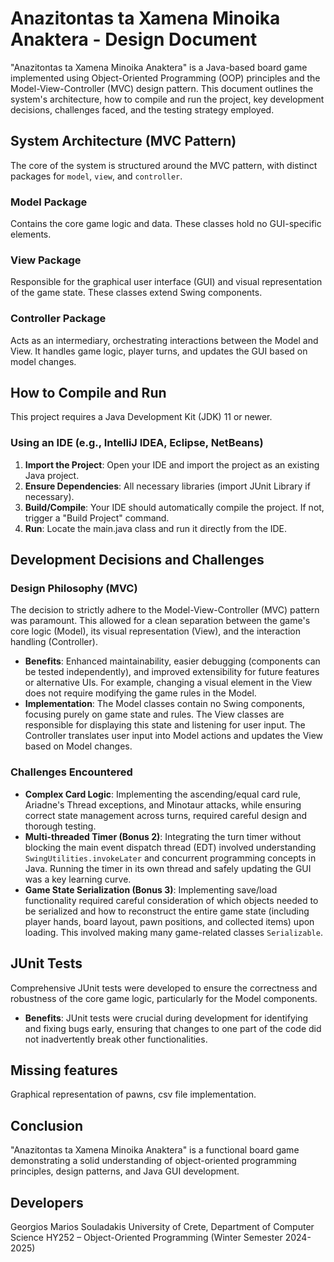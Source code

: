 # Anazitontas ta Xamena Minoika Anaktera - Design Document

"Anazitontas ta Xamena Minoika Anaktera" is a Java-based board game implemented using Object-Oriented Programming (OOP) principles and the Model-View-Controller (MVC) design pattern. This document outlines the system's architecture, how to compile and run the project, key development decisions, challenges faced, and the testing strategy employed.

## System Architecture (MVC Pattern)

The core of the system is structured around the MVC pattern, with distinct packages for `model`, `view`, and `controller`.

### Model Package

Contains the core game logic and data. These classes hold no GUI-specific elements.

### View Package

Responsible for the graphical user interface (GUI) and visual representation of the game state. These classes extend Swing components.

### Controller Package

Acts as an intermediary, orchestrating interactions between the Model and View. It handles game logic, player turns, and updates the GUI based on model changes.

## How to Compile and Run

This project requires a Java Development Kit (JDK) 11 or newer.

### Using an IDE (e.g., IntelliJ IDEA, Eclipse, NetBeans)
1.  **Import the Project**: Open your IDE and import the project as an existing Java project.
2.  **Ensure Dependencies**: All necessary libraries (import JUnit Library if necessary).
3.  **Build/Compile**: Your IDE should automatically compile the project. If not, trigger a "Build Project" command.
4.  **Run**: Locate the main.java class and run it directly from the IDE.

## Development Decisions and Challenges

### Design Philosophy (MVC)
The decision to strictly adhere to the Model-View-Controller (MVC) pattern was paramount. This allowed for a clean separation between the game's core logic (Model), its visual representation (View), and the interaction handling (Controller).

*   **Benefits**: Enhanced maintainability, easier debugging (components can be tested independently), and improved extensibility for future features or alternative UIs. For example, changing a visual element in the View does not require modifying the game rules in the Model.
*   **Implementation**: The Model classes contain no Swing components, focusing purely on game state and rules. The View classes are responsible for displaying this state and listening for user input. The Controller translates user input into Model actions and updates the View based on Model changes.


### Challenges Encountered
*   **Complex Card Logic**: Implementing the ascending/equal card rule, Ariadne's Thread exceptions, and Minotaur attacks, while ensuring correct state management across turns, required careful design and thorough testing.
*   **Multi-threaded Timer (Bonus 2)**: Integrating the turn timer without blocking the main event dispatch thread (EDT) involved understanding `SwingUtilities.invokeLater` and concurrent programming concepts in Java. Running the timer in its own thread and safely updating the GUI was a key learning curve.
*   **Game State Serialization (Bonus 3)**: Implementing save/load functionality required careful consideration of which objects needed to be serialized and how to reconstruct the entire game state (including player hands, board layout, pawn positions, and collected items) upon loading. This involved making many game-related classes `Serializable`.

## JUnit Tests

Comprehensive JUnit tests were developed to ensure the correctness and robustness of the core game logic, particularly for the Model components.

*   **Benefits**: JUnit tests were crucial during development for identifying and fixing bugs early, ensuring that changes to one part of the code did not inadvertently break other functionalities.


## Missing features
Graphical representation of pawns, csv file implementation.

## Conclusion

"Anazitontas ta Xamena Minoika Anaktera" is a functional board game demonstrating a solid understanding of object-oriented programming principles, design patterns, and Java GUI development.

## Developers

Georgios Marios Souladakis
University of Crete, Department of Computer Science
HY252 – Object-Oriented Programming (Winter Semester 2024-2025)